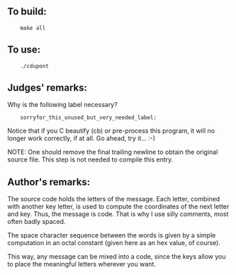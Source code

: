 ## To build:

``` <!---sh-->
    make all
```


## To use:

``` <!---sh-->
    ./cdupont
```


## Judges' remarks:

Why is the following label necessary?

``` <!---c-->
    sorryfor_this_unused_but_very_needed_label:
```

Notice that if you C beautify (cb) or pre-process this program, it
will no longer work correctly, if at all.  Go ahead, try it... :-)

NOTE: One should remove the final trailing newline to obtain the
original source file.  This step is not needed to compile
this entry.


## Author's remarks:

The source code holds the letters of the message. Each letter, combined
with another key letter, is used to compute the coordinates of the next
letter and key. Thus, the message is code.  That is why I use silly
comments, most often badly spaced.

The space character sequence between the words is given by a simple
computation in an octal constant (given here as an hex value, of
course).

This way, any message can be mixed into a code, since the keys allow
you to place the meaningful letters wherever you want.


<!--

    Copyright © 1984-2024 by Landon Curt Noll. All Rights Reserved.

    You are free to share and adapt this file under the terms of this license:

	Creative Commons Attribution-ShareAlike 4.0 International (CC BY-SA 4.0)

    For more information, see:

	https://creativecommons.org/licenses/by-sa/4.0/

-->
